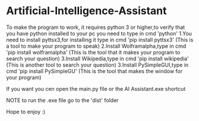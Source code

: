 # Artificial-Intelligence-Assistant
To make the program to work, it requires python 3 or higher,to verify that you have python installed to your pc you need to type in cmd 'python' 
1.You need to install pyttsx3,for installing it type in cmd 'pip install pyttsx3' (This is a tool to  make your program to speak)
2.Install Wolframalpha,type in cmd 'pip install wolframalpha' (This is the tool that it makes your program to search your question)
3.Install Wikipedia,type in cmd 'pip install wikipedia' (This is another tool to search your question)
3.Install PySimpleGUI,type in cmd 'pip install PySimpleGU' (This is the tool that makes the window for your program)


If you want you cen open the main.py file or the AI Assistant.exe shortcut

NOTE to run the .exe file go to the 'dist' folder

Hope to enjoy :)
